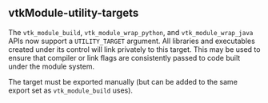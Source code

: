 ## vtkModule-utility-targets

The `vtk_module_build`, `vtk_module_wrap_python`, and `vtk_module_wrap_java`
APIs now support a `UTILITY_TARGET` argument. All libraries and executables
created under its control will link privately to this target. This may be used
to ensure that compiler or link flags are consistently passed to code built
under the module system.

The target must be exported manually (but can be added to the same export set
as `vtk_module_build` uses).
